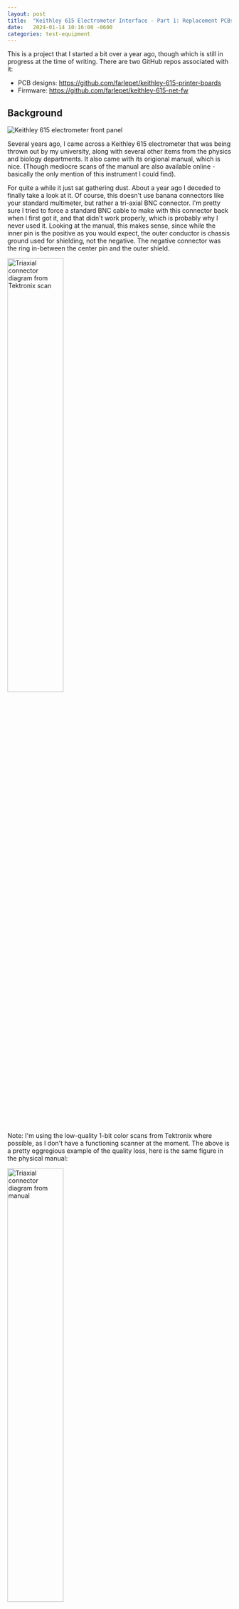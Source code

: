 ```yaml
---
layout: post
title:  "Keithley 615 Electrometer Interface - Part 1: Replacement PCBs"
date:   2024-01-14 10:16:00 -0600
categories: test-equipment
---
```

This is a project that I started a bit over a year ago, though which is still
in progress at the time of writing. There are two GitHub repos associated with
it:
 - PCB designs: <https://github.com/farlepet/keithley-615-printer-boards>
 - Firmware: <https://github.com/farlepet/keithley-615-net-fw>


Background
----------

![Keithley 615 electrometer front panel](/assets/posts/20240114_kei_part1/instrument_front.jpg)

Several years ago, I came across a Keithley 615 electrometer that was being thrown
out by my university, along with several other items from the physics and biology
departments. It also came with its origional manual, which is nice. (Though
mediocre scans of the manual are also available online - basically the only
mention of this instrument I could find).

For quite a while it just sat gathering dust. About a year ago I deceded to
finally take a look at it. Of course, this doesn't use banana connectors like
your standard multimeter, but rather a tri-axial BNC connector. I'm pretty sure
I tried to force a standard BNC cable to make with this connector back when I
first got it, and that didn't work properly, which is probably why I never used
it. Looking at the manual, this makes sense, since while the inner pin is the
positive as you would expect, the outer conductor is chassis ground used for
shielding, not the negative. The negative connector was the ring in-between the
center pin and the outer shield.

<!--![Triaxial connector diagram](/assets/posts/20240114_kei_part1/triaxial_connector.png) -->
<img src="/assets/posts/20240114_kei_part1/triaxial_connector.png" alt="Triaxial connector diagram from Tektronix scan" width="50%"/>

Note: I'm using the low-quality 1-bit color scans from Tektronix where possible,
as I don't have a functioning scanner at the moment. The above is a pretty
eggregious example of the quality loss, here is the same figure in the physical manual:

<!--![Triaxial connector diagram from manual](/assets/posts/20240114_kei_part1/triaxial_connector_manual.png) -->
<img src="/assets/posts/20240114_kei_part1/triaxial_connector_manual.png" alt="Triaxial connector diagram from manual" width="50%"/>

I was able to test it by applying a voltage via some wires to the proper contacts
in the connector, though ultimately I had to end up buying a triax to BNC adapter
cable (and these aren't cheap, plus the connector I ended up getting actually
had three bayonet locking tabs on it for new instruments, rather than the two my
instrument had, so I had to file one off to make it work). For initial "calibration" (using a
low-accuracy power supply along with a decent multimeter I had at the time), I
just supplied the input inside the instrument, at the other side of the coax.

The version of the manual I had unfortunately did not have the "Servicing" or
"Calibration" sections, but the Tektronix scan did. Overall, it was actually one
of the easiest calibrations I have done. Part of this is probably due to the lack
of need to accurately calibrate the zero point - the instrument has a zero control
on the front (and a coarse zero at the rear) that can be fine-tuned each time it is used.

While I was working on it, I noticed that it was missing two cards, and was also
curious about the "PRINTER/CONTROL" connector at the back. Looking through the
manual, this connector provided the current reading of the instrument and it's
current settings as BCD (binary-coded decimal), and the two missing cards were
buffers along with some "data ready" logic. And of course, being that this was
from the early- to mid-seventies (based on the date codes on the chips, most
from 1971, one from 1973), the manual also had full schematics for the entire
instrument, including these optional cards, along with the entire theory of
operation for all aspects of the instrument.

(As an aside, I love how the manual has a section on replacable parts, in which
it lists every component in the system. That is in contrast to most modern
devices that simply state that the contain no "user servicable parts.")

When I saw this, I had a somewhat irrational thought: *I wanted to build new
versions of these boards (PC218 and PC209), and create a communication adapter that
would utilize that port*. So I spent the next couple days designing the replacement
boards in KiCAD. I had to first create a part/footprint for the card-edge connectors,
as they were non-standard and the tab was in different places on both boards. To
confirm I got the spacing and size correct before ordering the boards, I
exported them as an STL and 3D-printed them first (I have since thrown these out,
and didn't take any pictures).

PC218
-----

PC218 was just a bunch of inverting buffers made from discrete NPN transistors.
The first transistor acted as a simple inverter, then the next two transistors
acted as the lower-impedance (low impedance when pulling low, ~3.9 K when pulling
high) output buffer.

![PC218 Buffer Block](/assets/posts/20240114_kei_part1/buffer_block.png)

I made two versions of this board - v1 used the exact same implementation, with
discrete transistor inverting buffers, though with more modern SMD components.
v2 still used an NPN transistor for the inverting stage (it was cheaper than
getting an inverter IC), but then used a 4010 buffer for the output stage. This
version won't have the exact same output characteristics of the first version
and the original, but really it should actually perform better as long the
attached equipment isn't counting on the 3.9k pull-up resistor. I haven't seen
a single example of a commercial product that connects to this port, apart from
the Model 4405 "Terminal Box" that Keithley sold, so it's possible that anything
that was ever used with that port was home-built (but again, I can barely find
anything about this instrument online apart from the manual).

Ver | Front | Rear
:---:|:---:|:---:
V1.0 | ![PC218 V1.0 front render](/assets/posts/20240114_kei_part1/PC218v1.0_render_front.jpg) | ![PC218 V1.0 rear render](/assets/posts/20240114_kei_part1/PC218v1.0_render_rear.jpg)
v2.0 | ![PC218 V2.0 front render](/assets/posts/20240114_kei_part1/PC218v2.0_render_front.jpg) | ![PC218 V2.0 rear render](/assets/posts/20240114_kei_part1/PC218v2.0_render_rear.jpg)

PC209
-----

PC209 was more complicated. It still consisted mainly of inverting buffer blocks,
but it also had some logic in the form of two MC724P quad NOR gates. It wasn't
super easy to find a good datasheet for these parts - most of the search results
are of people/companies selling these chips, and the few datasheet sites that
come up don't actually have anything, though one did have a databook excerpt that
covered a similar chip, the MC**8**24 and MC**9**24. These at least told me it was
probably in Motorola's MRTL family. After some searching, I finally found the
[correct databook on bitsavers](http://www.bitsavers.org/components/motorola/_dataBooks/1969_Motorola_microElectronics/17_MRTL_700P_800P.pdf).
Interestingly, these were simply refered to as "Quad 2-Input Gate" chips, not
NOR gates, while all the other logic gates were identified by the gate type. I
suspect that this was due to them being "fundamental" logic gates that can build
any other logic (the Apollo AGC exclusively used NOR chips, for instance), and
maybe this was much more common than the NAND gate for such purposes.

Anyway, the main reason I wanted some more details on the NOR gates used in this board,
is that I wanted to see if I could find a modern replacement, as these gates
were used as a part of a delay- and pulse-generation circuit:

![Original PC209 timing circuit](/assets/posts/20240114_kei_part1/manual_pc209_timing.jpg)

Of course, nobody makes RTL (Resistor-Transistor Logic) chips these days, so I had to end up
re-designing it anyway. Initially I looked into using something like a 556 or
some other timer chip to implement this functionality, but it turned out to be
ill-suited for the task. In the end, I ended up re-designing it from discrete
transistors. I chose discrete transistors partially so that I could simulate
the delay and pulse-width with [Qucs-S](https://github.com/ra3xdh/qucs_s) +
[XYCE](https://xyce.sandia.gov/) and tune the component values accordingly (the
expected values are specified in the manual). Essentially it was just a
re-implementation of the RTL logic using discrete components, rather than a full
redesign:

![New PC209 timing circuit](/assets/posts/20240114_kei_part1/PC209v1.0_sch_timing.jpg)

Apart from the timing portion, I used the same inverting buffer design as the v2
PC209 replacement boards.

Front | Rear
:---:|:---:
![PC209 V1.0 front render](/assets/posts/20240114_kei_part1/PC209v1.0_render_front.jpg) | ![PC209 V1.0 rear render](/assets/posts/20240114_kei_part1/PC209v1.0_render_rear.jpg)


To Be Continued
---------------

I'm not sure why I got so invested in this instrument, probably a combination of
wanting something to work on at the time, and allure of the nixie tubes. Regardless,
in the next post (hopefully I won't procrastinate for months on this one) I'll
write about testing and debugging these boards, and the next steps towards the
external interface board.

